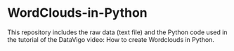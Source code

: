 # WordClouds-in-Python
This repository includes the raw data (text file) and the Python code used in the tutorial of the DataVigo video: How to create Wordclouds in Python.
